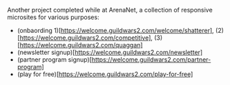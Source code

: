 Another project completed while at ArenaNet, a collection of responsive microsites for various purposes:
- (onbaording 1)[https://welcome.guildwars2.com/welcome/shatterer], (2)[https://welcome.guildwars2.com/competitive], (3)[https://welcome.guildwars2.com/quaggan]
- (newsletter signup)[https://welcome.guildwars2.com/newsletter]
- (partner program signup)[https://welcome.guildwars2.com/partner-program]
- (play for free)[https://welcome.guildwars2.com/play-for-free]